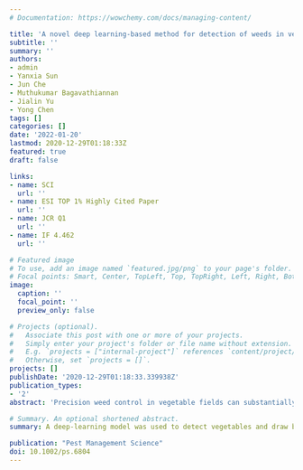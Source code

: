 ```yaml
---
# Documentation: https://wowchemy.com/docs/managing-content/

title: 'A novel deep learning-based method for detection of weeds in vegetables'
subtitle: ''
summary: ''
authors:
- admin
- Yanxia Sun
- Jun Che
- Muthukumar Bagavathiannan
- Jialin Yu
- Yong Chen
tags: []
categories: []
date: '2022-01-20'
lastmod: 2020-12-29T01:18:33Z
featured: true
draft: false

links:
- name: SCI
  url: ''
- name: ESI TOP 1% Highly Cited Paper
  url: ''
- name: JCR Q1
  url: ''
- name: IF 4.462
  url: ''

# Featured image
# To use, add an image named `featured.jpg/png` to your page's folder.
# Focal points: Smart, Center, TopLeft, Top, TopRight, Left, Right, BottomLeft, Bottom, BottomRight.
image:
  caption: ''
  focal_point: ''
  preview_only: false

# Projects (optional).
#   Associate this post with one or more of your projects.
#   Simply enter your project's folder or file name without extension.
#   E.g. `projects = ["internal-project"]` references `content/project/deep-learning/index.md`.
#   Otherwise, set `projects = []`.
projects: []
publishDate: '2020-12-29T01:18:33.339938Z'
publication_types:
- '2'
abstract: 'Precision weed control in vegetable fields can substantially reduce the required weed control inputs. Rapid and accurate weed detection in vegetable fields is a challenging task due to the presence of a wide variety of weed species at various growth stages and densities. This paper presents a novel deep-learning-based method for weed detection that recognizes vegetable crops and classifies all other green objects as weeds. The optimal confidence threshold values for YOLO-v3, CenterNet, and Faster R-CNN were 0.4, 0.6, and 0.4/0.5, respectively. These deep-learning models had average precision (AP) above 97% in the testing dataset. YOLO-v3 was the most accurate model for detection of vegetables and yielded the highest F1 score of 0.971, along with high precision and recall values of 0.971 and 0.970, respectively. The inference time of YOLO-v3 was similar to CenterNet, but significantly shorter than that of Faster R-CNN. Overall, YOLO-v3 showed the highest accuracy and computational efficiency among the deep-learning architectures evaluated in this study. These results demonstrate that deep-learning-based methods can reliably detect weeds in vegetable crops. The proposed method avoids dealing with various weed species, and thus greatly reduces the overall complexity of weed detection in vegetable fields. Findings have implications for advancing site-specific robotic weed control in vegetable crops.'

# Summary. An optional shortened abstract.
summary: A deep-learning model was used to detect vegetables and draw bounding boxes around them. Thereafter, the plants falling out of the bounding boxes were considered as weeds. This strategy avoids dealing with various weed species and thus significantly reduces the overall complexity of weed detection in vegetable fields.

publication: "Pest Management Science"
doi: 10.1002/ps.6804
---
```

